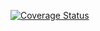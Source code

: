 [![Coverage Status](https://coveralls.io/repos/github/AlekseyMN007/Laba6/badge.svg?branch=master)](https://coveralls.io/github/AlekseyMN007/Laba6?branch=master)

